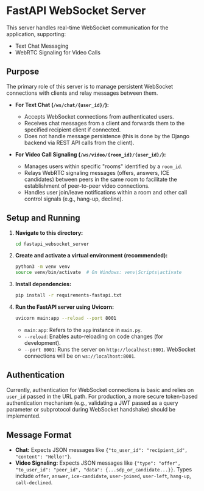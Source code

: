 # FastAPI WebSocket Server

This server handles real-time WebSocket communication for the application, supporting:
- Text Chat Messaging
- WebRTC Signaling for Video Calls

## Purpose

The primary role of this server is to manage persistent WebSocket connections with clients and relay messages between them.

-   **For Text Chat (`/ws/chat/{user_id}/`):**
    -   Accepts WebSocket connections from authenticated users.
    -   Receives chat messages from a client and forwards them to the specified recipient client if connected.
    -   Does not handle message persistence (this is done by the Django backend via REST API calls from the client).

-   **For Video Call Signaling (`/ws/video/{room_id}/{user_id}/`):**
    -   Manages users within specific "rooms" identified by a `room_id`.
    -   Relays WebRTC signaling messages (offers, answers, ICE candidates) between peers in the same room to facilitate the establishment of peer-to-peer video connections.
    -   Handles user join/leave notifications within a room and other call control signals (e.g., hang-up, decline).

## Setup and Running

1.  **Navigate to this directory:**
    ```bash
    cd fastapi_websocket_server
    ```

2.  **Create and activate a virtual environment (recommended):**
    ```bash
    python3 -m venv venv
    source venv/bin/activate  # On Windows: venv\Scripts\activate
    ```

3.  **Install dependencies:**
    ```bash
    pip install -r requirements-fastapi.txt
    ```

4.  **Run the FastAPI server using Uvicorn:**
    ```bash
    uvicorn main:app --reload --port 8001
    ```
    -   `main:app`: Refers to the `app` instance in `main.py`.
    -   `--reload`: Enables auto-reloading on code changes (for development).
    -   `--port 8001`: Runs the server on `http://localhost:8001`. WebSocket connections will be on `ws://localhost:8001`.

## Authentication

Currently, authentication for WebSocket connections is basic and relies on `user_id` passed in the URL path. For production, a more secure token-based authentication mechanism (e.g., validating a JWT passed as a query parameter or subprotocol during WebSocket handshake) should be implemented.

## Message Format

-   **Chat:** Expects JSON messages like `{"to_user_id": "recipient_id", "content": "Hello!"}`.
-   **Video Signaling:** Expects JSON messages like `{"type": "offer", "to_user_id": "peer_id", "data": {...sdp_or_candidate...}}`. Types include `offer`, `answer`, `ice-candidate`, `user-joined`, `user-left`, `hang-up`, `call-declined`.
```

